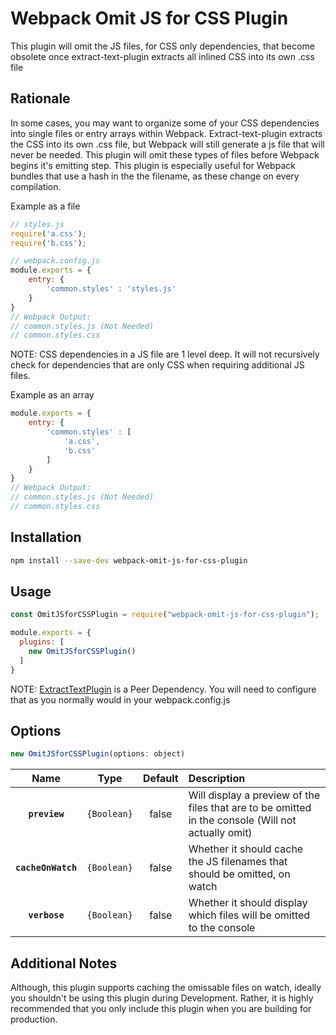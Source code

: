 # Webpack Omit JS for CSS Plugin

This plugin will omit the JS files, for CSS only dependencies, that become obsolete once extract-text-plugin extracts all inlined CSS into its own .css file

## Rationale

In some cases, you may want to organize some of your CSS dependencies into single files or entry arrays within Webpack. Extract-text-plugin extracts the CSS into its own .css file, but Webpack will still generate a js file that will never be needed. This plugin will omit these types of files before Webpack begins it's emitting step. This plugin is especially useful for Webpack bundles that use a hash in the the filename, as these change on every compilation.

Example as a file
```js
// styles.js
require('a.css');
require('b.css');

// webpack.config.js
module.exports = {
	entry: {
		'common.styles' : 'styles.js'
	}
}
// Webpack Output:
// common.styles.js (Not Needed)
// common.styles.css
```
NOTE: CSS dependencies in a JS file are 1 level deep. It will not recursively check for dependencies that are only CSS when requiring additional JS files.

Example as an array
```js
module.exports = {
	entry: {
		'common.styles' : [
			'a.css',
			'b.css'
		]
	}
}
// Webpack Output:
// common.styles.js (Not Needed)
// common.styles.css
```


## Installation
```bash
npm install --save-dev webpack-omit-js-for-css-plugin
```
## Usage

```js
const OmitJSforCSSPlugin = require("webpack-omit-js-for-css-plugin");

module.exports = {
  plugins: [
    new OmitJSforCSSPlugin()
  ]
}
```
NOTE: [ExtractTextPlugin](https://github.com/webpack-contrib/extract-text-webpack-plugin "ExtractTextPlugin") is a Peer Dependency. You will need to configure that as you normally would in your webpack.config.js

## Options
```js
new OmitJSforCSSPlugin(options: object)
```
|Name|Type|Default|Description|
|:--:|:--:|:-----:|:----------|
|**`preview`**|`{Boolean}`|false|Will display a preview of the files that are to be omitted in the console (Will not actually omit)|
|**`cacheOnWatch`**|`{Boolean}`|false|Whether it should cache the JS filenames that should be omitted, on watch|
|**`verbose`**|`{Boolean}`|false|Whether it should display which files will be omitted to the console|

## Additional Notes 
Although, this plugin supports caching the omissable files on watch, ideally you shouldn't be using this plugin during Development. Rather, it is highly recommended that you only include this plugin when you are building for production.